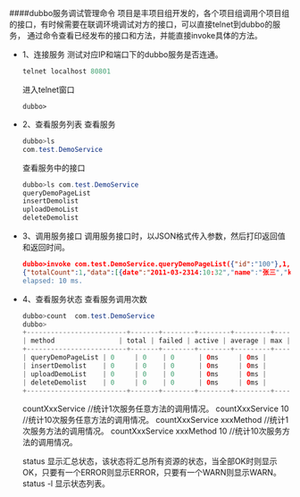 ####dubbo服务调试管理命令
项目是丰项目组开发的，各个项目组调用个项目组的接口，有时候需要在联调环境调试对方的接口，可以直接telnet到dubbo的服务，
通过命令查看已经发布的接口和方法，并能直接invoke具体的方法。

* 1、连接服务
    测试对应IP和端口下的dubbo服务是否连通。
    ```java
    telnet localhost 80801
    ```
    进入telnet窗口
    ```shell
    dubbo>
    ```
* 2、查看服务列表
    查看服务
    ```java
    dubbo>ls
    com.test.DemoService
    ```
    查看服务中的接口
    ```java
    dubbo>ls com.test.DemoService
    queryDemoPageList
    insertDemolist
    uploadDemoList
    deleteDemolist
    ```
* 3、调用服务接口
    调用服务接口时，以JSON格式传入参数，然后打印返回值和返回时间。
    ```JSON
    dubbo>invoke com.test.DemoService.queryDemoPageList({"id":"100"},1,2)
    {"totalCount":1,"data":[{date":"2011-03-2314:10:32","name":"张三","keyword":null}]}
    elapsed: 10 ms.
    ```
* 4、查看服务状态
    查看服务调用次数
    ```java
    dubbo>count  com.test.DemoService
    dubbo>
    +-------------------------+-------+--------+--------+---------+-----+
    | method                | total | failed | active | average | max |
    +-------------------------+-------+--------+--------+---------+-----+
    | queryDemoPageList | 0     | 0    | 0      | 0ms     | 0ms |
    | insertDemolist    | 0     | 0    | 0      | 0ms     | 0ms |
    | uploadDemoList    | 0     | 0    | 0      | 0ms     | 0ms |
    | deleteDemolist    | 0     | 0    | 0      | 0ms     | 0ms |
    +-------------------------+-------+--------+--------+---------+-----+
    ```
    countXxxService //统计1次服务任意方法的调用情况。
    countXxxService 10 //统计10次服务任意方法的调用情况。
    countXxxService xxxMethod //统计1次服务方法的调用情况。
    countXxxService xxxMethod 10 //统计10次服务方法的调用情况。

    status 显示汇总状态，该状态将汇总所有资源的状态，当全部OK时则显示OK，只要有一个ERROR则显示ERROR，只要有一个WARN则显示WARN。
    status -l 显示状态列表。